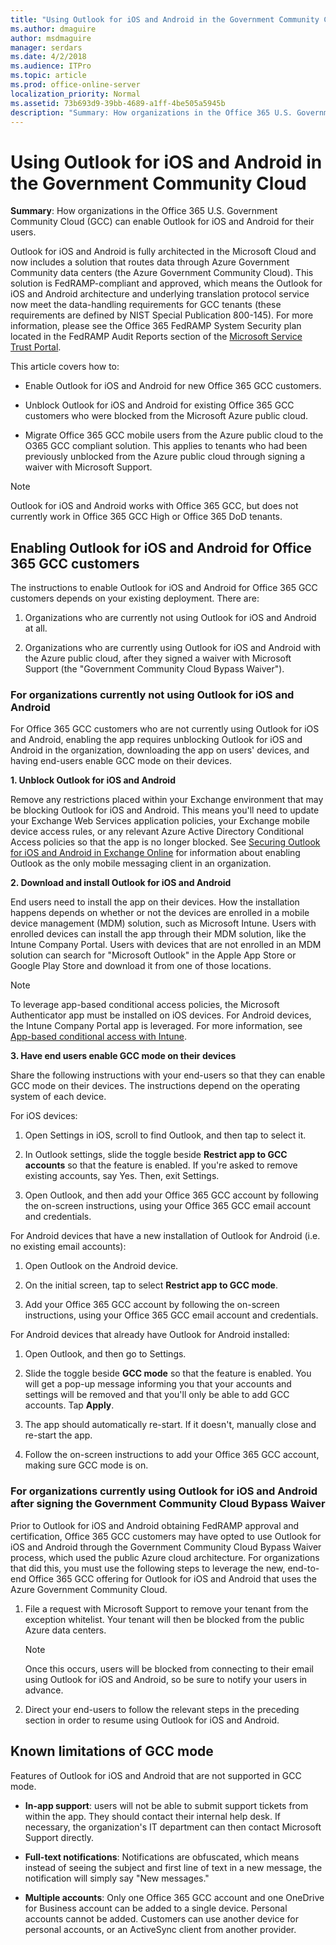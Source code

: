```yaml
---
title: "Using Outlook for iOS and Android in the Government Community Cloud"
ms.author: dmaguire
author: msdmaguire
manager: serdars
ms.date: 4/2/2018
ms.audience: ITPro
ms.topic: article
ms.prod: office-online-server
localization_priority: Normal
ms.assetid: 73b693d9-39bb-4689-a1ff-4be505a5945b
description: "Summary: How organizations in the Office 365 U.S. Government Community Cloud (GCC) can enable Outlook for iOS and Android for their users."
---
```


# Using Outlook for iOS and Android in the Government Community Cloud

 **Summary**: How organizations in the Office 365 U.S. Government Community Cloud (GCC) can enable Outlook for iOS and Android for their users.
  
Outlook for iOS and Android is fully architected in the Microsoft Cloud and now includes a solution that routes data through Azure Government Community data centers (the Azure Government Community Cloud). This solution is FedRAMP-compliant and approved, which means the Outlook for iOS and Android architecture and underlying translation protocol service now meet the data-handling requirements for GCC tenants (these requirements are defined by NIST Special Publication 800-145). For more information, please see the Office 365 FedRAMP System Security plan located in the FedRAMP Audit Reports section of the [Microsoft Service Trust Portal](https://servicetrust.microsoft.com/). 
  
This article covers how to:
  
- Enable Outlook for iOS and Android for new Office 365 GCC customers.
    
- Unblock Outlook for iOS and Android for existing Office 365 GCC customers who were blocked from the Microsoft Azure public cloud.
    
- Migrate Office 365 GCC mobile users from the Azure public cloud to the O365 GCC compliant solution. This applies to tenants who had been previously unblocked from the Azure public cloud through signing a waiver with Microsoft Support.
    
> [!NOTE]
> Outlook for iOS and Android works with Office 365 GCC, but does not currently work in Office 365 GCC High or Office 365 DoD tenants. 
  
## Enabling Outlook for iOS and Android for Office 365 GCC customers

The instructions to enable Outlook for iOS and Android for Office 365 GCC customers depends on your existing deployment. There are:
  
1. Organizations who are currently not using Outlook for iOS and Android at all.
    
2. Organizations who are currently using Outlook for iOS and Android with the Azure public cloud, after they signed a waiver with Microsoft Support (the "Government Community Cloud Bypass Waiver").
    
### For organizations currently not using Outlook for iOS and Android

For Office 365 GCC customers who are not currently using Outlook for iOS and Android, enabling the app requires unblocking Outlook for iOS and Android in the organization, downloading the app on users' devices, and having end-users enable GCC mode on their devices.
  
 **1. Unblock Outlook for iOS and Android**
  
Remove any restrictions placed within your Exchange environment that may be blocking Outlook for iOS and Android. This means you'll need to update your Exchange Web Services application policies, your Exchange mobile device access rules, or any relevant Azure Active Directory Conditional Access policies so that the app is no longer blocked. See [Securing Outlook for iOS and Android in Exchange Online](secure-outlook-for-ios-and-android.md) for information about enabling Outlook as the only mobile messaging client in an organization. 
  
 **2. Download and install Outlook for iOS and Android**
  
End users need to install the app on their devices. How the installation happens depends on whether or not the devices are enrolled in a mobile device management (MDM) solution, such as Microsoft Intune. Users with enrolled devices can install the app through their MDM solution, like the Intune Company Portal. Users with devices that are not enrolled in an MDM solution can search for "Microsoft Outlook" in the Apple App Store or Google Play Store and download it from one of those locations.
  
> [!NOTE]
> To leverage app-based conditional access policies, the Microsoft Authenticator app must be installed on iOS devices. For Android devices, the Intune Company Portal app is leveraged. For more information, see [App-based conditional access with Intune](https://docs.microsoft.com/en-us/intune/app-based-conditional-access-intune). 
  
 **3. Have end users enable GCC mode on their devices**
  
Share the following instructions with your end-users so that they can enable GCC mode on their devices. The instructions depend on the operating system of each device.
  
For iOS devices:
  
1. Open Settings in iOS, scroll to find Outlook, and then tap to select it.
    
2. In Outlook settings, slide the toggle beside **Restrict app to GCC accounts** so that the feature is enabled. If you're asked to remove existing accounts, say Yes. Then, exit Settings. 
    
3. Open Outlook, and then add your Office 365 GCC account by following the on-screen instructions, using your Office 365 GCC email account and credentials.
    
For Android devices that have a new installation of Outlook for Android (i.e. no existing email accounts):
  
1. Open Outlook on the Android device.
    
2. On the initial screen, tap to select **Restrict app to GCC mode**.
    
3. Add your Office 365 GCC account by following the on-screen instructions, using your Office 365 GCC email account and credentials.
    
For Android devices that already have Outlook for Android installed:
  
1. Open Outlook, and then go to Settings.
    
2. Slide the toggle beside **GCC mode** so that the feature is enabled. You will get a pop-up message informing you that your accounts and settings will be removed and that you'll only be able to add GCC accounts. Tap **Apply**.
    
3. The app should automatically re-start. If it doesn't, manually close and re-start the app.
    
4. Follow the on-screen instructions to add your Office 365 GCC account, making sure GCC mode is on.
    
### For organizations currently using Outlook for iOS and Android after signing the Government Community Cloud Bypass Waiver

Prior to Outlook for iOS and Android obtaining FedRAMP approval and certification, Office 365 GCC customers may have opted to use Outlook for iOS and Android through the Government Community Cloud Bypass Waiver process, which used the public Azure cloud architecture. For organizations that did this, you must use the following steps to leverage the new, end-to-end Office 365 GCC offering for Outlook for iOS and Android that uses the Azure Government Community Cloud.
  
1. File a request with Microsoft Support to remove your tenant from the exception whitelist. Your tenant will then be blocked from the public Azure data centers.
    
    > [!NOTE]
    > Once this occurs, users will be blocked from connecting to their email using Outlook for iOS and Android, so be sure to notify your users in advance. 
  
2. Direct your end-users to follow the relevant steps in the preceding section in order to resume using Outlook for iOS and Android.
    
## Known limitations of GCC mode

Features of Outlook for iOS and Android that are not supported in GCC mode.
  
- **In-app support**: users will not be able to submit support tickets from within the app. They should contact their internal help desk. If necessary, the organization's IT department can then contact Microsoft Support directly.
    
- **Full-text notifications**: Notifications are obfuscated, which means instead of seeing the subject and first line of text in a new message, the notification will simply say "New messages."
    
- **Multiple accounts**: Only one Office 365 GCC account and one OneDrive for Business account can be added to a single device. Personal accounts cannot be added. Customers can use another device for personal accounts, or an ActiveSync client from another provider.
    

